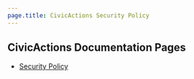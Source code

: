 ```yaml
---
page.title: CivicActions Security Policy
---
```


## CivicActions Documentation Pages

- [Security Policy](Security/Policy)
